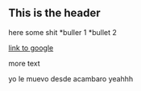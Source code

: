 ## This is the header
here some shit 
*buller 1
*bullet 2

[link to google](http://www.google.com)

more text

yo le muevo desde acambaro yeahhh
